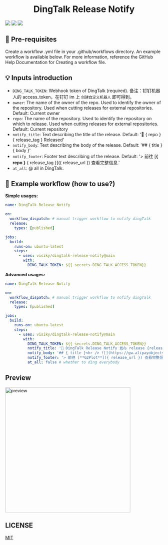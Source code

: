 <h1 align="center">DingTalk Release Notify</h1>

![](https://img.shields.io/github/workflow/status/visiky/release-notify/CI?style=flat-square)
[![](https://img.shields.io/badge/marketplace-dingtalk--release--notify-blueviolet?style=flat-square)](https://github.com/marketplace/actions/dingtalk-release-notify)
[![](https://img.shields.io/github/v/release/visiky/release-notify?style=flat-square&color=orange)](https://github.com/visiky/release-notify/releases)


## 🎩 Pre-requisites

Create a workflow .yml file in your .github/workflows directory. An example workflow is available below. For more information, reference the GitHub Help Documentation for Creating a workflow file.

## 💡 Inputs introduction

- `DING_TALK_TOKEN`: Webhook token of DingTalk (required). 备注：钉钉机器人的 access_token，在钉钉 im 上 `创建自定义机器人` 即可得到。
- `owner`: The name of the owner of the repo. Used to identify the owner of the repository. Used when cutting releases for external repositories. Default: Current owner
- `repo`: The name of the repository. Used to identify the repository on which to release. Used when cutting releases for external repositories. Default: Current repository
- `notify_title`: Text describing the title of the release. Default: '👏 { repo } { release_tag } Released'
- `notify_body`: Text describing the body of the release. Default: '## { title }    { body }'
- `notify_footer`: Footer text describing of the release. Default: '> 前往 [**{ repo }** { release_tag }]({ release_url }) 查看完整信息.'
- `at_all`: @ all in DingTalk.

## 🚀 Example workflow (how to use?)

**Simple usages:**

```yml
name: DingTalk Release Notify

on:
  workflow_dispatch: # manual trigger workflow to nofify dingTalk
  release:
    types: [published]

jobs:
  build:
    runs-on: ubuntu-latest
    steps:
      - uses: visiky/dingtalk-release-notify@main
        with:
          DING_TALK_TOKEN: ${{ secrets.DING_TALK_ACCESS_TOKEN}}
```

**Advanced usages:**

```yml
name: DingTalk Release Notify

on:
  workflow_dispatch: # manual trigger workflow to nofify dingTalk
  release:
    types: [published]

jobs:
  build:
    runs-on: ubuntu-latest
    steps:
      - uses: visiky/dingtalk-release-notify@main
        with:
          DING_TALK_TOKEN: ${{ secrets.DING_TALK_ACCESS_TOKEN}}
          notify_title: '🎉 DingTalk Release Notify 发布 release {release_tag} 🎉' # Template of nofify title message in DingTalk
          notify_body: '## { title }<hr /> ![](https://gw.alipayobjects.com/zos/antfincdn/pJ5JP3Ntkd/2021-08.png) <hr /> { body } <hr />' # Template of nofify body message in DingTalk
          notify_footer: '> 前往 [**G2Plot**]({ release_url }) 查看完整信息.' # Template of nofify footer message in DingTalk
          at_all: false # whether to ding everybody

```

## Preview

<img src="https://gw.alipayobjects.com/zos/antfincdn/QhxubTKba5/d900537b-b6e8-4206-a454-bea2349d9171.png" alt="preview" width="400" />

## LICENSE

[MIT](./LICENSE)
